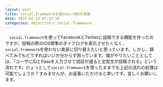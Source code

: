 ```yaml
---
layout: post
title: social.frameworkを使わないSNSの実装
date: 2015-02-13 07:37:19
categories: objective-c social-framework
---
```

<p>　<code>social.framework</code>を使ってFacebookとTwitterに投稿できる機能を作ったのですが、投稿の際のiOS標準のダイアログを表示させたくなく、<code>social.framework</code>を使わない実装に切り替えたいと思っています。しかし、調べてみてもどうすればいいか分からず困っています。僕がやりたいこととしては、「ユーザにIDとPassを入力させて認証が通ると定型文が投稿される」という流れです。ひょっとして<code>social.framework</code>を使ったままでも上記の流れの処理は可能でしょうか？すみませんが、お返事いただけると幸いです。宜しくお願いします。</p>
